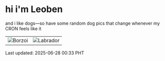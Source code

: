 # hi i'm Leoben

and i like dogs—so have some random dog pics that change whenever my CRON feels like it

|  |  |
|--------|----------|
| ![Borzoi](https://random-dog-vercel.vercel.app/api/random-borzoi?v=1751041989) | ![Labrador](https://random-dog-vercel.vercel.app/api/random-labrador?v=1751041989) |

Last updated: 2025-06-28 00:33 PHT
